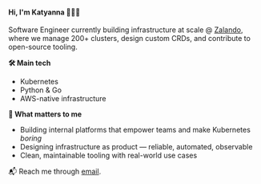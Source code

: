 #### Hi, I'm Katyanna 👩🏽‍💻

Software Engineer currently building infrastructure at scale @ [Zalando](https://www.corporate-zalando.com/), where we manage 200+ clusters, design custom CRDs, and contribute to open-source tooling.

**🛠 Main tech**
- Kubernetes
- Python & Go
- AWS-native infrastructure

**🚀 What matters to me**
- Building internal platforms that empower teams and make Kubernetes *boring*
- Designing infrastructure as product — reliable, automated, observable
- Clean, maintainable tooling with real-world use cases

📬 Reach me through [email](mailto:amelie.kn+github@gmail.com).
